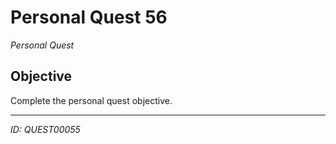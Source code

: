 # Personal Quest 56

*Personal Quest*

## Objective
Complete the personal quest objective.

---
*ID: QUEST00055*